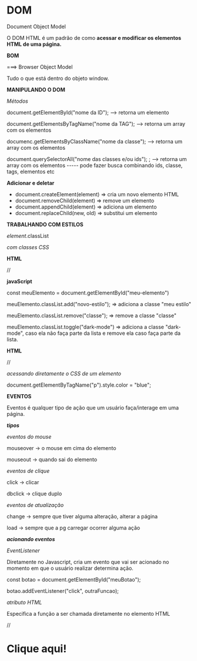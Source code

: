 # DOM

Document Object Model



O DOM HTML é um padrão de como **acessar e modificar os elementos HTML de uma página.**



**BOM**

===> Browser Object Model

Tudo o que está dentro do objeto window.







**MANIPULANDO O DOM**

*Métodos*

document.getElementById("nome da ID"); --> retorna um elemento

document.getElementsByTagName("nome da TAG"); --> retorna um array com os elementos

documenc.getElementsByClassName("nome da classe"); --> retorna um array com os elementos





document.querySelectorAll("nome das classes e/ou ids"); ; --> retorna um array com os elementos ----- pode fazer busca combinando ids, classe, tags, elementos etc



**Adicionar e deletar**

* document.createElement(element) => cria um novo elemento HTML
* document.removeChild(element) => remove um elemento
* document.appendChild(element) => adiciona um elemento
* document.replaceChild(new, old) => substitui um elemento





**TRABALHANDO COM ESTILOS**



*element*.classList





*com classes CSS*

**HTML**

//<div id="meu-elemento" class="classe">
    
</div>

**javaScript**

const meuElemento = document.getElementById("meu-elemento")



meuElemento.classList.add("novo-estilo"); => adiciona a classe "meu estilo"

meuElemento.classList.remove("classe"); => remove a classe "classe"

meuElemento.classList.toggle("dark-mode") => adiciona a classe "dark-mode", caso ela não faça parte da lista e remove ela caso faça parte da lista.

**HTML**

//<div id="meu-elemento" class="novo-estilo dark-mode">
    
</div>





*acessando diretamente o CSS de um elemento*

document.getElementByTagName("p").style.color = "blue";





**EVENTOS**

Eventos é qualquer tipo de ação que um usuário faça/interage em uma página.



<strong>*tipos*</strong>

*eventos do mouse*

mouseover -> o mouse em cima do elemento

mouseout -> quando sai do elemento



*eventos de clique*

click -> clicar

dbclick -> clique duplo



*eventos de atualização*

change -> sempre que tiver alguma alteração, alterar a página

load -> sempre que a pg carregar ocorrer alguma ação



<strong>*acionando eventos*</strong>



*EventListener*

Diretamente no Javascript, cria um evento que vai ser acionado no momento em que o usuário realizar determina ação.



const botao = document.getElementById("meuBotao");

botao.addEventListener("click", outraFuncao);



*atributo HTML*

Especifica a função a ser chamada diretamente no elemento HTML

<html>

<body>

//<h1 onclick ="mudaTexto(this)">Clique aqui!</h1>

<script>
    function mudaTexto(id){
        id.innerHTML = "mudei!";
    }
</script>

</body>

</html>



